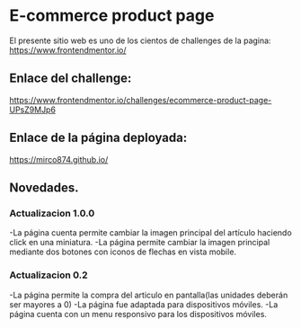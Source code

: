 # E-commerce product page

El presente sitio web es uno de los cientos de challenges de la pagina: https://www.frontendmentor.io/

## Enlace del challenge:

https://www.frontendmentor.io/challenges/ecommerce-product-page-UPsZ9MJp6

## Enlace de la página deployada:

https://mirco874.github.io/

## Novedades.

### Actualizacion 1.0.0

-La página cuenta permite cambiar la imagen principal del artículo haciendo click en una miniatura.
-La página permite cambiar la imagen principal mediante dos botones con iconos de flechas en vista mobile.


### Actualizacion 0.2

-La página permite la compra del articulo en pantalla(las unidades deberán ser mayores a 0)
-La página fue adaptada para dispositivos móviles.
-La página cuenta con un menu responsivo para los dispositivos móviles.






